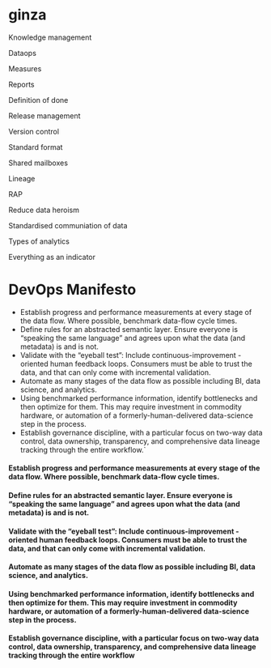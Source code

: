 # ginza

Knowledge management

Dataops

Measures

Reports

Definition of done

Release management

Version control

Standard format

Shared mailboxes

Lineage

RAP

Reduce data heroism

Standardised communiation of data

Types of analytics

Everything as an indicator



# DevOps Manifesto

- Establish progress and performance measurements at every stage of the data flow. Where possible, benchmark data-flow cycle times.
- Define rules for an abstracted semantic layer. Ensure everyone is “speaking the same language” and agrees upon what the data (and metadata) is and is not.
- Validate with the “eyeball test”: Include continuous-improvement -oriented human feedback loops. Consumers must be able to trust the data, and that can only come with incremental validation.
- Automate as many stages of the data flow as possible including BI, data science, and analytics.
- Using benchmarked performance information, identify bottlenecks and then optimize for them. This may require investment in commodity hardware, or automation of a formerly-human-delivered data-science step in the process.
- Establish governance discipline, with a particular focus on two-way data control, data ownership, transparency, and comprehensive data lineage tracking through the entire workflow.`










#### Establish progress and performance measurements at every stage of the data flow. Where possible, benchmark data-flow cycle times.

#### Define rules for an abstracted semantic layer. Ensure everyone is “speaking the same language” and agrees upon what the data (and metadata) is and is not. 

#### Validate with the “eyeball test”: Include continuous-improvement -oriented human feedback loops. Consumers must be able to trust the data, and that can only come with incremental validation.

#### Automate as many stages of the data flow as possible including BI, data science, and analytics.

#### Using benchmarked performance information, identify bottlenecks and then optimize for them. This may require investment in commodity hardware, or automation of a formerly-human-delivered data-science step in the process.


#### Establish governance discipline, with a particular focus on two-way data control, data ownership, transparency, and comprehensive data lineage tracking through the entire workflow

